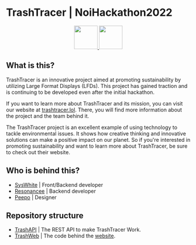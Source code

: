 # TrashTracer | NoiHackathon2022
<div align="center">
<a href="https://trashtracer.lol" target="_blank">
<img src="https://i.imgur.com/MI1zmmS.png" height="64">
</a>
<a href="https://hackathon.bz.it/project/trashtracer" target="_blank">
<img src="https://imgur.com/9bY5IYG.png" height="64">
</a>
</div>

## What is this?
TrashTracer is an innovative project aimed at promoting sustainability by utilizing Large Format Displays (LFDs). This project has gained traction and is continuing to be developed even after the initial hackathon.

If you want to learn more about TrashTracer and its mission, you can visit our website at [trashtracer.lol](https://trashtracer.lol/). There, you will find more information about the project and the team behind it.

The TrashTracer project is an excellent example of using technology to tackle environmental issues. It shows how creative thinking and innovative solutions can make a positive impact on our planet. So if you're interested in promoting sustainability and want to learn more about TrashTracer, be sure to check out their website.

## Who is behind this?
- [SysWhite](https://github.com/SysWhiteDev) | Front/Backend developer
- [Resonancee](https://github.com/resonanceee) | Backend developer
- [Peepo]() | Designer

## Repository structure

- [TrashAPI](https://github.com/SysWhiteDev/TrashAPI) | The REST API to make TrashTracer Work.
- [TrashWeb](https://github.com/SysWhiteDev/TrashWeb) | The code behind the [website](https://trashtracer.lol/).
